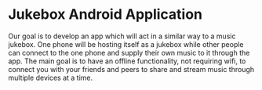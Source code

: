# Jukebox Android Application

Our goal is to develop an app which will act in a similar way to a music jukebox. 
One phone will be hosting itself as a jukebox while other people can connect to the one phone and supply their own music to it through the app. 
The main goal is to have an offline functionality, not requiring wifi, to connect you with your friends and peers to share and stream music through multiple devices at a time.
